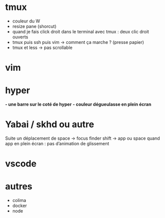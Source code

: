 # tmux
- couleur du W
- resize pane (shorcut)
- quand je fais click droit dans le terminal avec tmux : deux clic droit ouverts
- tmux puis ssh puis vim -> comment ça marche ? (presse papier)
- tmux et less -> pas scrollable

# vim

# hyper
**- une barre sur le coté de hyper**
**- couleur dégueulasse en plein écran**

# Yabai  / skhd ou autre
Suite un déplacement de space -> focus finder shift -> app ou space quand app en plein écran : pas d’animation de glissement

# vscode

# autres
- colima
- docker
- node

